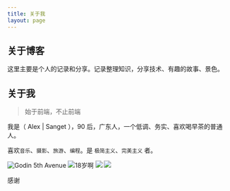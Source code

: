 ```yaml
---
title: 关于我
layout: page
---
```


## 关于博客

这里主要是个人的记录和分享。记录整理知识，分享技术、有趣的故事、景色。

## 关于我

> 始于前端，不止前端

我是（ Alex | Sanget ），90 后，广东人，一个低调、务实、喜欢喝早茶的普通人。

喜欢`音乐`、`摄影`、`旅游`、`编程`。是 `极简主义`、`完美主义` 者。

<escape>
  <div class="photoset-grid" data-layout="3">
    <img src="https://cdn.jsdelivr.net/gh/SANGET/gatsby-theme-elk@master/content/assets/images/other/guitar.jpg" alt="Godin 5th Avenue">
    <img src="https://cdn.jsdelivr.net/gh/SANGET/gatsby-theme-elk@master/content/assets/images/me/1.jpg" alt="18岁啊">
    <img src="https://cdn.jsdelivr.net/gh/SANGET/gatsby-theme-elk@master/content/assets/images/covers/bg1.jpg">
    <img src="https://cdn.jsdelivr.net/gh/SANGET/gatsby-theme-elk@master/content/assets/images/trip/bugiuo/9.jpg">
  </div>
</escape>

<!-- ## 时间线

- 1990 出生在广东
- 1996 年接触计算机，梦想成为游戏设计师
- 2006 年接触自学吉他
- 2013 大学毕业，到政府单位工作，但是还是喜欢更有挑战的未来
- 2015 到国外工作生活，见识了更大的世界，看了更多的风景，认识了许多朋友，离离合合，聚聚散散，这是生活的常态吧
- 2019 思考自己的人生价值 -->

<!-- ----------- -->

<!-- ## 更多 -->

<!-- <escape>
  <div class="photoset-grid" data-layout="3">
    <img src="https://cdn.jsdelivr.net/gh/SANGET/gatsby-theme-elk@master/content/assets/images/me/1.jpg" alt="18岁啊">
    <img src="https://cdn.jsdelivr.net/gh/SANGET/gatsby-theme-elk@master/content/assets/images/me/8.jpg">
    <img src="https://cdn.jsdelivr.net/gh/SANGET/gatsby-theme-elk@master/content/assets/images/me/9.jpg">
    <img src="https://cdn.jsdelivr.net/gh/SANGET/gatsby-theme-elk@master/content/assets/images/me/4.jpg">
    <img src="https://cdn.jsdelivr.net/gh/SANGET/gatsby-theme-elk@master/content/assets/images/me/5.jpg">
    <img src="https://cdn.jsdelivr.net/gh/SANGET/gatsby-theme-elk@master/content/assets/images/me/6.jpg">
    <img src="https://cdn.jsdelivr.net/gh/SANGET/gatsby-theme-elk@master/content/assets/images/me/7.jpg">
    <img src="https://cdn.jsdelivr.net/gh/SANGET/gatsby-theme-elk@master/content/assets/images/me/8.jpg">
    <img src="https://cdn.jsdelivr.net/gh/SANGET/gatsby-theme-elk@master/content/assets/images/me/9.jpg">
  </div>
</escape> -->

感谢
